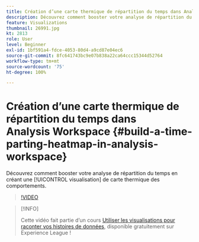 ```yaml
---
title: Création d’une carte thermique de répartition du temps dans Analysis Workspace
description: Découvrez comment booster votre analyse de répartition du temps en créant une visualisation de carte thermique des comportements.
feature: Visualizations
thumbnail: 26991.jpg
kt: 2813
role: User
level: Beginner
exl-id: 1bf591a4-fdce-4053-80d4-a9cd87e04ec6
source-git-commit: 8fc641743bc9e07b838a22ca64ccc15344d52764
workflow-type: tm+mt
source-wordcount: '75'
ht-degree: 100%

---
```


# Création d’une carte thermique de répartition du temps dans Analysis Workspace {#build-a-time-parting-heatmap-in-analysis-workspace}

Découvrez comment booster votre analyse de répartition du temps en créant une [!UICONTROL visualisation] de carte thermique des comportements.

>[!VIDEO](https://video.tv.adobe.com/v/26991/?quality=12&learn=on)

>[!INFO]
>
> Cette vidéo fait partie d’un cours [Utiliser les visualisations pour raconter vos histoires de données](https://experienceleague.adobe.com/?recommended=Analytics-U-1-2021.1.visualizations), disponible gratuitement sur Experience League !

